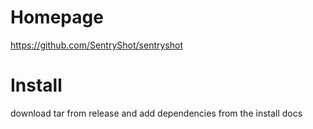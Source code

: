 # Homepage
https://github.com/SentryShot/sentryshot
# Install
download tar from release and add dependencies from the install docs